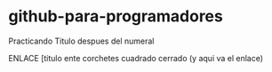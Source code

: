 # github-para-programadores  
Practicando 
Titulo 
despues del numeral

ENLACE
[titulo ente corchetes cuadrado cerrado (y aqui va el enlace)



